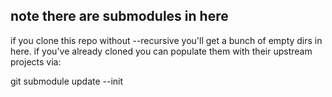 note there are submodules in here
---------------------------------

if you clone this repo without --recursive you'll get a bunch of empty dirs in here.
if you've already cloned you can populate them with their upstream projects via:

git submodule update --init
